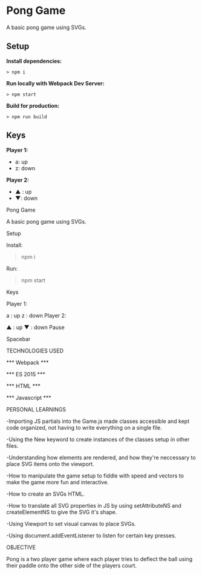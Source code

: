 # Pong Game

A basic pong game using SVGs.

## Setup

**Install dependencies:**

`> npm i`

**Run locally with Webpack Dev Server:**

`> npm start`

**Build for production:**

`> npm run build`

## Keys

**Player 1:**
* a: up
* z: down

**Player 2:**
* ▲ : up
* ▼: down

Pong Game

A basic pong game using SVGs.

Setup

Install:

> npm i

Run:

> npm start

Keys

Player 1:

a : up
z : down
Player 2:

▲ : up
▼ : down
Pause

Spacebar

TECHNOLOGIES USED

*** Webpack ***

*** ES 2015 ***

*** HTML ***

*** Javascript ***

PERSONAL LEARNINGS

-Importing JS partials into the Game.js made classes accessible and kept code organized, not having to write everything on a single file.

-Using the New keyword to create instances of the classes setup in other files.

-Understanding how elements are rendered, and how they're neccessary to place SVG items onto the viewport.

-How to manipulate the game setup to fiddle with speed and vectors to make the game more fun and interactive.

-How to create an SVGs HTML.

-How to translate all SVG properties in JS by using setAttributeNS and createElementNS to give the SVG it's shape.

-Using Viewport to set visual canvas to place SVGs.

-Using document.addEventListener to listen for certain key presses.

OBJECTIVE

Pong is a two player game where each player tries to deflect the ball using their paddle onto the other side of the players court. 
